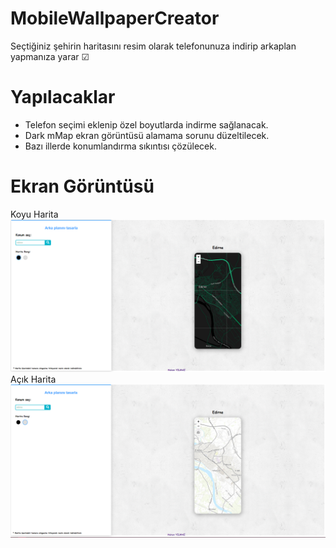 # MobileWallpaperCreator
Seçtiğiniz şehirin haritasını resim olarak telefonunuza indirip arkaplan yapmanıza yarar  &#9745;

# Yapılacaklar
- Telefon seçimi eklenip özel boyutlarda indirme sağlanacak.
- Dark mMap ekran görüntüsü alamama sorunu düzeltilecek.
- Bazı illerde konumlandırma sıkıntısı çözülecek.

# Ekran Görüntüsü
Koyu Harita
![Title](https://github.com/HakanYilmazzz/MobileWallpaperCreator/blob/main/dark.png)
Açık Harita
![Title](https://github.com/HakanYilmazzz/MobileWallpaperCreator/blob/main/light.png)


